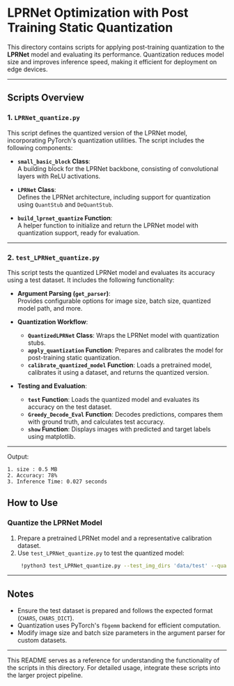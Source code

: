 # LPRNet Optimization with Post Training Static Quantization

This directory contains scripts for applying post-training quantization to the **LPRNet** model and evaluating its performance. Quantization reduces model size and improves inference speed, making it efficient for deployment on edge devices.

---

## Scripts Overview

### 1. **`LPRNet_quantize.py`**

This script defines the quantized version of the LPRNet model, incorporating PyTorch's quantization utilities. The script includes the following components:

- **`small_basic_block` Class**:  
  A building block for the LPRNet backbone, consisting of convolutional layers with ReLU activations.

- **`LPRNet` Class**:  
  Defines the LPRNet architecture, including support for quantization using `QuantStub` and `DeQuantStub`.

- **`build_lprnet_quantize` Function**:  
  A helper function to initialize and return the LPRNet model with quantization support, ready for evaluation.

---

### 2. **`test_LPRNet_quantize.py`**

This script tests the quantized LPRNet model and evaluates its accuracy using a test dataset. It includes the following functionality:

- **Argument Parsing (`get_parser`)**:  
  Provides configurable options for image size, batch size, quantized model path, and more.

- **Quantization Workflow**:  
  - **`QuantizedLPRNet` Class**: Wraps the LPRNet model with quantization stubs.
  - **`apply_quantization` Function**: Prepares and calibrates the model for post-training static quantization.
  - **`calibrate_quantized_model` Function**: Loads a pretrained model, calibrates it using a dataset, and returns the quantized version.

- **Testing and Evaluation**:  
  - **`test` Function**: Loads the quantized model and evaluates its accuracy on the test dataset.
  - **`Greedy_Decode_Eval` Function**: Decodes predictions, compares them with ground truth, and calculates test accuracy.
  - **`show` Function**: Displays images with predicted and target labels using matplotlib.

---
Output:
```
1. size : 0.5 MB
2. Accuracy: 78%
3. Inference Time: 0.027 seconds
```

## How to Use

### Quantize the LPRNet Model
1. Prepare a pretrained LPRNet model and a representative calibration dataset.
2. Use `test_LPRNet_quantize.py` to test the quantized model:
   ```bash
    !python3 test_LPRNet_quantize.py --test_img_dirs 'data/test' --quantized_model 'weights/Final_LPRNet_model.pth'
   ```

---

## Notes

- Ensure the test dataset is prepared and follows the expected format (`CHARS`, `CHARS_DICT`).
- Quantization uses PyTorch's `fbgemm` backend for efficient computation.
- Modify image size and batch size parameters in the argument parser for custom datasets.

---

This README serves as a reference for understanding the functionality of the scripts in this directory. For detailed usage, integrate these scripts into the larger project pipeline.
